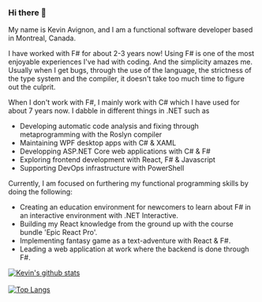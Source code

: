 ### Hi there 👋

My name is Kevin Avignon, and I am a functional software developer based in Montreal, Canada.

I have worked with F# for about 2-3 years now! Using F# is one of the most enjoyable experiences I've had with coding. And the simplicity amazes me. Usually when I get bugs, through the use of the language, the strictness of the type system and the compiler, it doesn't take too much time to figure out the culprit. 

When I don't work with F#, I mainly work with C# which I have used for about 7 years now. I dabble in different things in .NET such as 
- Developing automatic code analysis and fixing through metaprogramming with the Roslyn compiler
- Maintaining WPF desktop apps with C# & XAML
- Developping ASP.NET Core web applications with C# & F#
- Exploring frontend development with React, F# & Javascript
- Supporting DevOps infrastructure with PowerShell

Currently, I am focused on furthering my functional programming skills by doing the following:
- Creating an education environment for newcomers to learn about F# in an interactive environment with .NET Interactive.
- Building my React knowledge from the ground up with the course bundle 'Epic React Pro'.
- Implementing fantasy game as a text-adventure with React & F#.
- Leading a web application at work where the backend is done through F#.

[![Kevin's github stats](https://github-readme-stats.vercel.app/api?username=kavignon&count_private=true&theme=highcontrast&show_icons=true&include_all_commits=true)](https://github.com/kavignon)
</br>
</br>
[![Top Langs](https://github-readme-stats.vercel.app/api/top-langs/?username=kavignon&hide=elixir,glsl,css&layout=compact&langs_count=2)](https://github.com/kavignon/)
